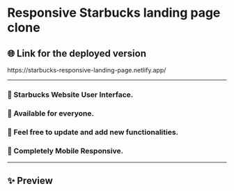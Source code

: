 # Responsive Starbucks landing page clone
<h2>🌐 Link for the deployed version </h2>
https://starbucks-responsive-landing-page.netlify.app/

<hr>

<h3>🚀 Starbucks Website User Interface. </h3>
<h3>🚀 Available for everyone.</h3>
<h3>🚀 Feel free to update and add new functionalities. </h3>
<h3>🚀 Completely Mobile Responsive.</h3>

<hr>

<h2>✨ Preview</h2>


